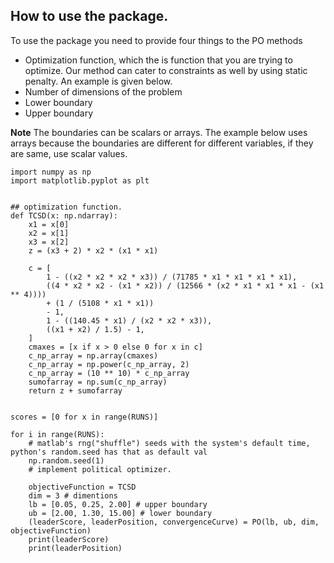 ## How to use the package.

To use the package you need to provide four things to the PO methods

- Optimization function, which the is function that you are trying to optimize. Our method can cater to constraints as well by using static penalty. An example is given below.
- Number of dimensions of the problem
- Lower boundary
- Upper boundary

**Note** The boundaries can be scalars or arrays. The example below uses arrays because the
boundaries are different for different variables, if they are same, use scalar values.

```
import numpy as np
import matplotlib.pyplot as plt


## optimization function.
def TCSD(x: np.ndarray):
    x1 = x[0]
    x2 = x[1]
    x3 = x[2]
    z = (x3 + 2) * x2 * (x1 * x1)

    c = [
        1 - ((x2 * x2 * x2 * x3)) / (71785 * x1 * x1 * x1 * x1),
        ((4 * x2 * x2 - (x1 * x2)) / (12566 * (x2 * x1 * x1 * x1 - (x1 ** 4))))
        + (1 / (5108 * x1 * x1))
        - 1,
        1 - ((140.45 * x1) / (x2 * x2 * x3)),
        ((x1 + x2) / 1.5) - 1,
    ]
    cmaxes = [x if x > 0 else 0 for x in c]
    c_np_array = np.array(cmaxes)
    c_np_array = np.power(c_np_array, 2)
    c_np_array = (10 ** 10) * c_np_array
    sumofarray = np.sum(c_np_array)
    return z + sumofarray


scores = [0 for x in range(RUNS)]

for i in range(RUNS):
    # matlab's rng("shuffle") seeds with the system's default time, python's random.seed has that as default val
    np.random.seed(1)
    # implement political optimizer.

    objectiveFunction = TCSD
    dim = 3 # dimentions
    lb = [0.05, 0.25, 2.00] # upper boundary
    ub = [2.00, 1.30, 15.00] # lower boundary
    (leaderScore, leaderPosition, convergenceCurve) = PO(lb, ub, dim, objectiveFunction)
    print(leaderScore)
    print(leaderPosition)

```
